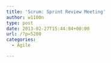 ```yaml
---
title: 'Scrum: Sprint Review Meeting'
author: w1100n
type: post
date: 2013-02-27T15:44:04+00:00
url: /?p=5280
categories:
  - Agile

---
```

